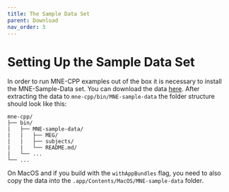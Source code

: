 ```yaml
---
title: The Sample Data Set
parent: Download
nav_order: 3
---
```

# Setting Up the Sample Data Set

In order to run MNE-CPP examples out of the box it is necessary to install the MNE-Sample-Data set. You can download the data [here](https://osf.io/86qa2/download). After extracting the data to `mne-cpp/bin/MNE-sample-data` the folder structure should look like this: 

```
mne-cpp/
├── bin/
|   ├── MNE-sample-data/
|   |   ├── MEG/
|   |   ├── subjects/
|   |   └── README.md/
|   └── ...
└── ...
```

On MacOS and if you build with the `withAppBundles` flag, you need to also copy the data into the `.app/Contents/MacOS/MNE-sample-data` folder.